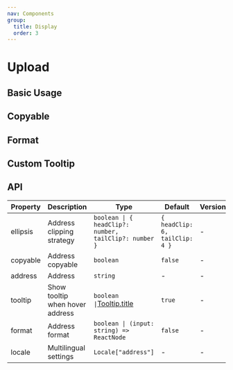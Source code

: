 ```yaml
---
nav: Components
group:
  title: Display
  order: 3
---
```


# Upload

## Basic Usage

<code src="./demos/basic.tsx"></code>

## Copyable

<!-- <code src="./demos/copyable.tsx"></code> -->

## Format

<!-- <code src="./demos/format.tsx"></code> -->

## Custom Tooltip

<!-- <code src="./demos/customTooltip.tsx"></code> -->

## API

| Property | Description | Type | Default | Version |
| --- | --- | --- | --- | --- |
| ellipsis | Address clipping strategy | `boolean \| { headClip?: number, tailClip?: number }` | `{ headClip: 6, tailClip: 4 }` | - |
| copyable | Address copyable | `boolean` | `false` | - |
| address | Address | `string` | - | - |
| tooltip | Show tooltip when hover address | `boolean \|`[Tooltip.title](https://ant.design/components/tooltip-cn#api) | `true ` | - |
| format | Address format | `boolean \| (input: string) => ReactNode` | `false` | - |
| locale | Multilingual settings | `Locale["address"]` | - | - |
